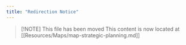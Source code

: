 ```yaml
---
title: "Redirection Notice"
---
```


> [\!NOTE] This file has been moved
> This content is now located at [[Resources/Maps/map-strategic-planning.md]]


